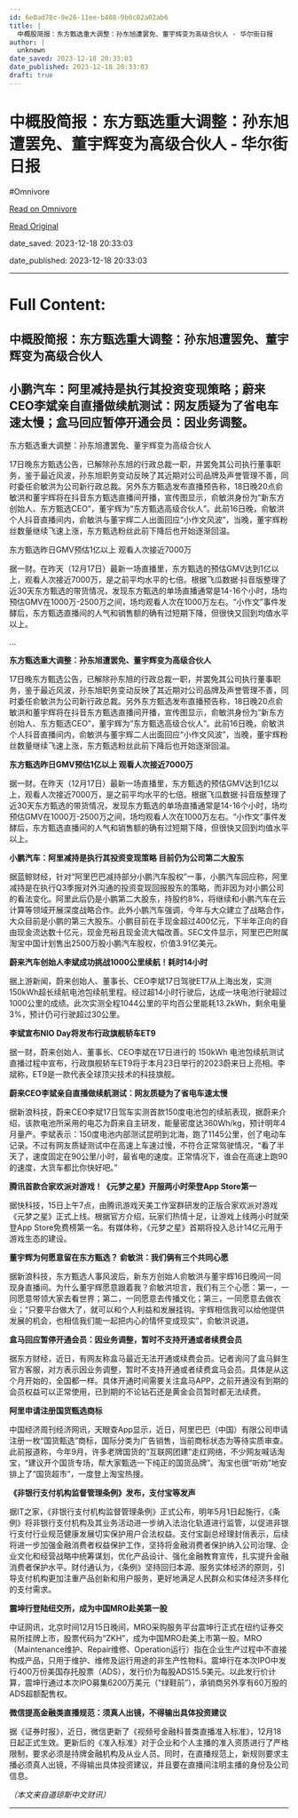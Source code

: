 ```yaml
---
id: 6e0ad78c-9e26-11ee-b408-9b0c02a02ab6
title: |
  中概股简报：东方甄选重大调整：孙东旭遭罢免、董宇辉变为高级合伙人 - 华尔街日报
author: |
  unknown
date_saved: 2023-12-18 20:33:03
date_published: 2023-12-18 20:33:03
draft: true
---
```


# 中概股简报：东方甄选重大调整：孙东旭遭罢免、董宇辉变为高级合伙人 - 华尔街日报
#Omnivore

[Read on Omnivore](https://omnivore.app/me/-18c8050f45e)

[Read Original](https://cn.wsj.com/amp/articles/%E4%B8%AD%E6%A6%82%E8%82%A1%E7%AE%80%E6%8A%A5-%E4%B8%9C%E6%96%B9%E7%94%84%E9%80%89%E9%87%8D%E5%A4%A7%E8%B0%83%E6%95%B4-%E5%AD%99%E4%B8%9C%E6%97%AD%E9%81%AD%E7%BD%A2%E5%85%8D-%E8%91%A3%E5%AE%87%E8%BE%89%E5%8F%98%E4%B8%BA%E9%AB%98%E7%BA%A7%E5%90%88%E4%BC%99%E4%BA%BA-bb99df22)

date_saved: 2023-12-18 20:33:03

date_published: 2023-12-18 20:33:03

--- 

# Full Content: 

##  中概股简报：东方甄选重大调整：孙东旭遭罢免、董宇辉变为高级合伙人

## 小鹏汽车：阿里减持是执行其投资变现策略；蔚来CEO李斌亲自直播做续航测试：网友质疑为了省电车速太慢；盒马回应暂停开通会员：因业务调整。

东方甄选重大调整：孙东旭遭罢免、董宇辉变为高级合伙人

17日晚东方甄选公告，已解除孙东旭的行政总裁一职，并罢免其公司执行董事职务，鉴于最近风波，孙东旭职务变动反映了其近期对公司品牌及声誉管理不善，同时委任俞敏洪为公司新行政总裁。另外东方甄选发布直播预告称，18日晚20点俞敏洪和董宇辉将在抖音东方甄选直播间开播，宣传图显示，俞敏洪身份为“新东方创始人、东方甄选CEO”，董宇辉为“东方甄选高级合伙人”。此前16日晚，俞敏洪个人抖音直播间内，俞敏洪与董宇辉二人出面回应“小作文风波”，当晚，董宇辉粉丝数量继续飞速上涨，东方甄选粉丝此前下降后也开始逐渐回温。

东方甄选昨日GMV预估1亿以上 观看人次接近7000万

据一财。在昨天（12月17日）最新一场直播里，东方甄选的预估GMV达到1亿以上，观看人次接近7000万，是之前平均水平的七倍。根据飞瓜数据·抖音版整理了近30天东方甄选的带货情况，发现东方甄选的单场直播通常是14-16个小时，场均预估GMV在1000万-2500万之间，场均观看人次在1000万左右。“小作文”事件发酵后，东方甄选直播间的人气和销售额的确有过短期下降，但很快又回到均值水平以上。

...

**东方甄选重大调整：孙东旭遭罢免、董宇辉变为高级合伙人**

17日晚东方甄选公告，已解除孙东旭的行政总裁一职，并罢免其公司执行董事职务，鉴于最近风波，孙东旭职务变动反映了其近期对公司品牌及声誉管理不善，同时委任俞敏洪为公司新行政总裁。另外东方甄选发布直播预告称，18日晚20点俞敏洪和董宇辉将在抖音东方甄选直播间开播，宣传图显示，俞敏洪身份为“新东方创始人、东方甄选CEO”，董宇辉为“东方甄选高级合伙人”。此前16日晚，俞敏洪个人抖音直播间内，俞敏洪与董宇辉二人出面回应“小作文风波”，当晚，董宇辉粉丝数量继续飞速上涨，东方甄选粉丝此前下降后也开始逐渐回温。

**东方甄选昨日GMV预估1亿以上 观看人次接近7000万**

据一财。在昨天（12月17日）最新一场直播里，东方甄选的预估GMV达到1亿以上，观看人次接近7000万，是之前平均水平的七倍。根据飞瓜数据·抖音版整理了近30天东方甄选的带货情况，发现东方甄选的单场直播通常是14-16个小时，场均预估GMV在1000万-2500万之间，场均观看人次在1000万左右。“小作文”事件发酵后，东方甄选直播间的人气和销售额的确有过短期下降，但很快又回到均值水平以上。

**小鹏汽车：阿里减持是执行其投资变现策略 目前仍为公司第二大股东**

据蓝鲸财经，针对“阿里巴巴减持部分小鹏汽车股权”一事，小鹏汽车回应称，阿里减持是在执行Q3季报对外沟通的投资变现回报股东的策略，而非因为对小鹏公司的看法变化。阿里此后仍是小鹏第二大股东，持股约8%，将继续和小鹏汽车在云计算等领域开展深度战略合作。此外小鹏汽车强调，今年与大众建立了战略合作，大众目前是小鹏的第三大股东。小鹏目前在手现金超过400亿元，下半年正向的自由现金流达数十亿元，现金充裕且现金流大幅改善。SEC文件显示，阿里巴巴附属淘宝中国计划售出2500万股小鹏汽车股权，价值3.91亿美元。

**蔚来汽车创始人李斌成功挑战1000公里续航！耗时14小时**

据上游新闻，蔚来创始人、董事长、CEO李斌17日驾驶ET7从上海出发，实测150kWh超长续航电池包续航里程。经过超14小时行驶后，达成一块电池行驶超过1000公里的成绩。此次实测全程1044公里的平均百公里能耗13.2kWh，剩余电量3%，预计仍可行驶超过30公里。

**李斌宣布NIO Day将发布行政旗舰轿车ET9**

据一财，蔚来创始人、董事长、CEO李斌在17日进行的 150kWh 电池包续航测试直播过程中宣布，行政旗舰轿车ET9将于本月23日举行的2023蔚来日上亮相。李斌称，ET9是一款代表全球顶尖技术的科技旗舰。

**蔚来CEO李斌亲自直播做续航测试：网友质疑为了省电车速太慢**

据新浪科技，蔚来CEO李斌17日驾车实测首款150度电池包的续航表现，据蔚来介绍，该款电池所采用的电芯为蔚来自主研发，能量密度达360Wh/kg，预计明年4月量产。李斌表示：150度电池内部测试昆明到北海，跑了1145公里，创了电动车记录。不过有网友质疑测试中在高速上车速过慢，不符合正常驾驶情况，“看了半天了，速度固定在90公里/小时，最省电的速度。正常情况下，谁会在高速上跑90的速度，大货车都比你快好吧。”

**腾讯首款合家欢派对游戏！《元梦之星》开服两小时荣登App Store第一**

据快科技，15日上午7点，由腾讯游戏天美工作室群研发的正版合家欢派对游戏《元梦之星》正式上线。根据官方介绍，玩家们热情十足，让游戏上线两小时就荣登App Store免费榜第一名。有媒体称，《元梦之星》首期将投入总计14亿元用于游戏生态的建设。

**董宇辉为何愿意留在东方甄选？ 俞敏洪：我们俩有三个共同心愿**

据新浪科技，东方甄选人事风波后，新东方创始人俞敏洪与董宇辉16日晚间一同现身直播间。为什么董宇辉愿意跟着我？俞敏洪坦言，我们有三个心愿：第一，一同愿意带领大家去看世界；第二，一同愿意去传播文化；第三，一同愿意去做农业；“只要平台做大了，就可以和个人利益和发展挂钩。宇辉相信我可以给他提供发展的机会，也相信我们能一起把内心的情怀变成现实”，俞敏洪说道。

**盒马回应暂停开通会员：因业务调整，暂时不支持开通或者续费会员**

据东方财经，近日，有网友称盒马最近无法开通或续费会员。记者询问了盒马鲜生官方客服，对方表示因业务调整，暂时不支持开通或者续费盒马会员。具体是从这个月开始的，全国都一样。具体开通时间需要关注盒马APP，之前开通没有到期的会员权益可以正常使用，已到期的不论钻石还是黄金会员暂时都无法续费。

**阿里申请注册国货甄选商标**

中国经济周刊经济网讯，天眼查App显示，近日，阿里巴巴（中国）有限公司申请注册一枚“国货甄选”商标，国际分类为广告销售，当前商标状态为等待实质审查。此前报道称，今年9月，许多老牌国货的“互联网团建”走红网络，不少网友喊话淘宝，“建议开个国货专场，帮大家甄选一下纯正的国货品牌”。淘宝也很“听劝”地安排上了“国货超市”，一度登上淘宝热搜。

**《非银行支付机构监督管理条例》发布，支付宝等发声**

据IT之家，《非银行支付机构监督管理条例》正式公布，明年5月1日起施行，《条例》将非银行支付机构及其业务活动进一步纳入法治化轨道进行监管，以促进非银行支付行业规范健康发展切实保护用户合法权益。支付宝副总经理封俏表示，后续将进一步加强金融消费者权益保护工作，坚持将金融消费者保护纳入公司治理、企业文化和经营战略中统筹谋划，优化产品设计、强化金融教育宣传，扎实提升金融消费者保护水平。财付通认为，《条例》坚持回归本源、服务实体经济的原则，引导支付机构更加注重产品创新和用户服务，更好地满足人民群众和实体经济多样化的支付需求。

**震坤行登陆纽交所，成为中国MRO赴美第一股**

中证网讯，北京时间12月15日晚间，MRO采购服务平台震坤行正式在纽约证券交易所挂牌上市，股票代码为“ZKH”，成为中国MRO赴美上市第一股。MRO（Maintenance维护、Repair维修、Operation运行）指在企业生产过程中不直接构成产品，只用于维护、维修及运行用途的非生产性物料。震坤行在本次IPO中发行400万份美国存托股票（ADS），发行价为每股ADS15.5美元。以此发行价计算，震坤行通过本次IPO募集6200万美元（“绿鞋前”），承销商另外享有60万股的ADS超额配售权。

**微信提高金融类直播规范：须真人出镜，不得输出具体投资建议**

据《证券时报》，近日，微信更新了《视频号金融科普类直播准入标准》，12月18日起正式生效。更新后的《准入标准》对于企业和个人主播的准入资质进行了严格限制，要求必须是持牌金融机构及从业人员。同时，在直播规范上，新规则要求主播必须真人出镜，不得输出具体投资建议，并且要在直播间注明主播的身份及公司信息。

_（本文来自道琼斯中文财讯）_

---

